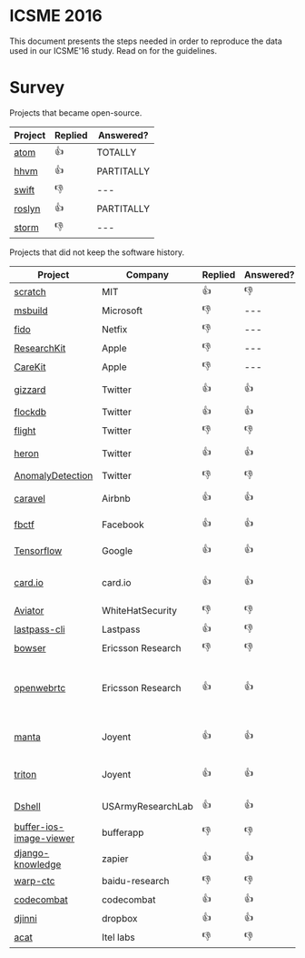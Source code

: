 # ICSME 2016

This document presents the steps needed in order to reproduce the data used in our ICSME'16 study. Read on for the guidelines.

# Survey

Projects that became open-source.

|Project|Replied|Answered?|
|-------|-------|---------|
|[atom](https://discuss.atom.io/t/studying-the-evolution-of-atoms-project/29581) | :thumbsup: | TOTALLY |
|[hhvm](https://github.com/facebook/hhvm/issues/7122) | :thumbsup: | PARTITALLY |
|[swift](http://permalink.gmane.org/gmane.comp.lang.swift.evolution/19859) | :thumbsdown: | --- |
|[roslyn](https://github.com/dotnet/roslyn/issues/11714) | :thumbsup: | PARTITALLY |
|[storm](https://mail-archives.apache.org/mod_mbox/storm-user/201606.mbox/browser) | :thumbsdown: | --- |

Projects that did not keep the software history.

|Project|Company|Replied|Answered?|Why?|
|-------|-------|-------|---------|----|
|[scratch](https://github.com/LLK/scratch-flash/issues/1112) | MIT | :thumbsup: | :thumbsdown: | ---|
|[msbuild](https://github.com/Microsoft/msbuild/issues/621) | Microsoft | :thumbsdown: | --- | --- |
|[fido](https://github.com/Netflix/Fido/issues/23) | Netfix | :thumbsdown: | --- | --- |
|[ResearchKit](https://github.com/ResearchKit/ResearchKit/issues/682) | Apple | :thumbsdown: | --- | --- |
|[CareKit](https://github.com/carekit-apple/CareKit/issues/45) | Apple | :thumbsdown: | --- | --- |
|[gizzard](https://github.com/twitter/gizzard/issues/105) | Twitter | :thumbsup: | :thumbsup: | Does not apply. |
|[flockdb](https://github.com/twitter/flockdb/issues/103) | Twitter | :thumbsup: | :thumbsup: | No info. |
|[flight](https://github.com/flightjs/flight/issues/375) | Twitter | :thumbsdown: | :thumbsdown: | --- |
|[heron](https://github.com/twitter/heron/issues/1018) | Twitter | :thumbsup: | :thumbsup: | Confidential reasons |
|[AnomalyDetection](https://github.com/twitter/AnomalyDetection/issues/71) | Twitter | :thumbsdown: | :thumbsdown: | --- |
|[caravel](https://github.com/airbnb/caravel/issues/470) | Airbnb | :thumbsup: | :thumbsup: | Didn't need VCS. |
|[fbctf](https://github.com/facebook/fbctf/issues/49) | Facebook | :thumbsup: | :thumbsup: | Didn't need VCS |
|[Tensorflow](https://github.com/gustavopinto/migration-to-oss/blob/master/tensorflow.txt) | Google | :thumbsup: | :thumbsup: | Used other VCS. |
|[card.io](https://github.com/gustavopinto/migration-to-oss/blob/master/card.io.txt) | card.io | :thumbsup: | :thumbsup: | Refactoring. Legal reasons. |
|[Aviator](https://github.com/WhiteHatSecurity/Aviator/issues/80) | WhiteHatSecurity | :thumbsdown: | :thumbsdown: | --- |
|[lastpass-cli](https://github.com/lastpass/lastpass-cli/issues/174) | Lastpass | :thumbsup: | :thumbsdown: | --- |
|[bowser](https://github.com/EricssonResearch/bowser/issues/86) | Ericsson Research | :thumbsdown: | :thumbsdown: | --- |
|[openwebrtc](https://github.com/EricssonResearch/openwebrtc/issues/611) | Ericsson Research | :thumbsup: | :thumbsup: | Part of the project should remaing proprietary. |
|[manta](https://github.com/joyent/manta/issues/14) | Joyent | :thumbsup: | :thumbsup: | Private keys in the history. |
|[triton](https://github.com/joyent/triton/issues/202) | Joyent | :thumbsup: | :thumbsup: | Private keys in the history. |
|[Dshell](https://github.com/USArmyResearchLab/Dshell/issues/87) | USArmyResearchLab |  :thumbsup: | :thumbsup: | Didn't need VCS. |
|[buffer-ios-image-viewer](https://github.com/bufferapp/buffer-ios-image-viewer/issues/42) | bufferapp | :thumbsdown: |  :thumbsdown: | --- |
|[django-knowledge](https://github.com/zapier/django-knowledge/issues/70) | zapier | :thumbsup: | :thumbsup: | monolith app |
|[warp-ctc](https://github.com/baidu-research/warp-ctc/issues/42) | baidu-research | :thumbsdown:  | :thumbsdown: | --- |
|[codecombat](https://github.com/codecombat/codecombat/issues/3775) | codecombat | :thumbsup:  | :thumbsup: | --- |
|[djinni](https://github.com/dropbox/djinni/issues/253) | dropbox | :thumbsup:  | :thumbsup: | --- |
|[acat](https://github.com/01org/acat/issues/33) | Itel labs | :thumbsdown: | :thumbsdown: | --- |
